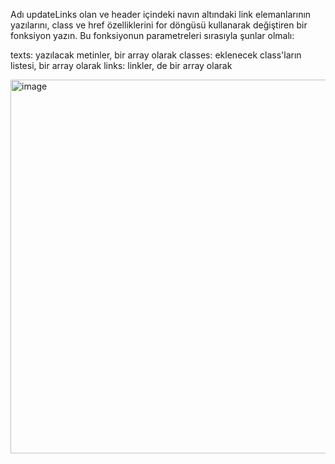 Adı updateLinks olan ve header içindeki navın altındaki link elemanlarının yazılarını, class ve href özelliklerini for döngüsü kullanarak değiştiren bir fonksiyon yazın. 
Bu fonksiyonun parametreleri sırasıyla şunlar olmalı:

texts: yazılacak metinler, bir array olarak
classes: eklenecek class'ların listesi, bir array olarak
links: linkler, de bir array olarak

<img width="598" alt="image" src="https://github.com/user-attachments/assets/fdcfa180-fa8c-4773-a9ce-7ecc8bd50598" />
